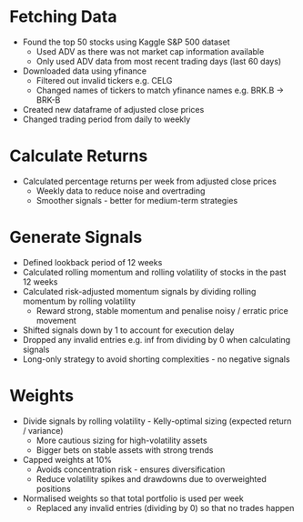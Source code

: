 # Fetching Data

- Found the top 50 stocks using Kaggle S&P 500 dataset
  - Used ADV as there was not market cap information available
  - Only used ADV data from most recent trading days (last 60 days)
- Downloaded data using yfinance
  - Filtered out invalid tickers e.g. CELG
  - Changed names of tickers to match yfinance names e.g. BRK.B -> BRK-B
- Created new dataframe of adjusted close prices
- Changed trading period from daily to weekly

# Calculate Returns

- Calculated percentage returns per week from adjusted close prices
  - Weekly data to reduce noise and overtrading
  - Smoother signals - better for medium-term strategies

# Generate Signals

- Defined lookback period of 12 weeks
- Calculated rolling momentum and rolling volatility of stocks in the past 12 weeks
- Calculated risk-adjusted momentum signals by dividing rolling momentum by rolling volatility
  - Reward strong, stable momentum and penalise noisy / erratic price movement
- Shifted signals down by 1 to account for execution delay
- Dropped any invalid entries e.g. inf from dividing by 0 when calculating signals
- Long-only strategy to avoid shorting complexities - no negative signals

# Weights

- Divide signals by rolling volatility - Kelly-optimal sizing (expected return / variance)
  - More cautious sizing for high-volatility assets
  - Bigger bets on stable assets with strong trends
- Capped weights at 10%
  - Avoids concentration risk - ensures diversification
  - Reduce volatility spikes and drawdowns due to overweighted positions
- Normalised weights so that total portfolio is used per week
  - Replaced any invalid entries (dividing by 0) so that no trades happen
